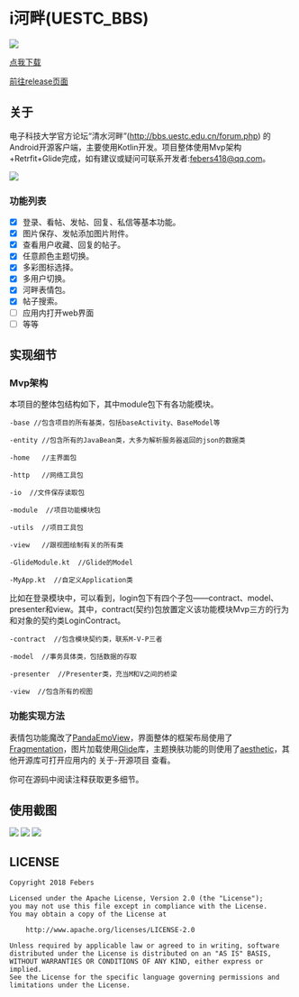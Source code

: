 # i河畔(UESTC_BBS)
![](https://github.com/Febers/UESTC_BBS/blob/master/Screenshots/ic_launcher.png)

[点我下载](https://github-production-release-asset-2e65be.s3.amazonaws.com/135606653/2209b880-03e4-11e9-8cf6-24c786cfba2b?X-Amz-Algorithm=AWS4-HMAC-SHA256&X-Amz-Credential=AKIAIWNJYAX4CSVEH53A%2F20181221%2Fus-east-1%2Fs3%2Faws4_request&X-Amz-Date=20181221T082209Z&X-Amz-Expires=300&X-Amz-Signature=edc1985e6b767edb142d1cdb2afd0b503cfb4902581b9f1f4c146eee54db791a&X-Amz-SignedHeaders=host&actor_id=26399388&response-content-disposition=attachment%3B%20filename%3DUESTC_BBS.1.1.2.apk&response-content-type=application%2Fvnd.android.package-archive)

[前往release页面](https://github.com/Febers/UESTC_BBS/releases)

## 关于

电子科技大学官方论坛“清水河畔”(http://bbs.uestc.edu.cn/forum.php) 的Android开源客户端，主要使用Kotlin开发。项目整体使用Mvp架构+Retrfit+Glide完成，如有建议或疑问可联系开发者:febers418@qq.com。


![](https://github.com/Febers/UESTC_BBS/blob/master/Screenshots/UESTC_BBS%E6%B5%B7%E6%8A%A5.png)

### 功能列表

- [x] 登录、看帖、发帖、回复、私信等基本功能。
- [x] 图片保存、发帖添加图片附件。
- [x] 查看用户收藏、回复的帖子。
- [x] 任意颜色主题切换。
- [x] 多彩图标选择。
- [x] 多用户切换。
- [x] 河畔表情包。
- [x] 帖子搜索。
- [ ] 应用内打开web界面
- [ ] 等等

## 实现细节

### Mvp架构
本项目的整体包结构如下，其中module包下有各功能模块。
```
-base //包含项目的所有基类，包括baseActivity、BaseModel等

-entity	//包含所有的JavaBean类，大多为解析服务器返回的json的数据类

-home	//主界面包

-http	//网络工具包

-io	 //文件保存读取包

-module  //项目功能模块包

-utils	//项目工具包

-view	//跟视图绘制有关的所有类

-GlideModule.kt  //Glide的Model

-MyApp.kt  //自定义Application类
```
比如在登录模块中，可以看到，login包下有四个子包——contract、model、presenter和view。其中，contract(契约)包放置定义该功能模块Mvp三方的行为和对象的契约类LoginContract。
```
-contract  //包含模块契约类，联系M-V-P三者

-model	//事务具体类，包括数据的存取

-presenter  //Presenter类，充当M和V之间的桥梁

-view  //包含所有的视图
```

### 功能实现方法
表情包功能魔改了[PandaEmoView](https://github.com/PandaQAQ/PandaEmoView)，界面整体的框架布局使用了[Fragmentation](https://github.com/YoKeyword/Fragmentation)，图片加载使用[Glide](https://github.com/bumptech/glide)库，主题换肤功能的则使用了[aesthetic](https://github.com/afollestad/aesthetic)，其他开源库可打开应用内的 关于-开源项目 查看。

你可在源码中阅读注释获取更多细节。


## 使用截图

![](https://github.com/Febers/UESTC_BBS/blob/master/Screenshots/Screenshot_1.png)
![](https://github.com/Febers/UESTC_BBS/blob/master/Screenshots/Screenshot_2.png)
![](https://github.com/Febers/UESTC_BBS/blob/master/Screenshots/Screenshot_3.png)

## LICENSE

```
Copyright 2018 Febers

Licensed under the Apache License, Version 2.0 (the "License");
you may not use this file except in compliance with the License.
You may obtain a copy of the License at

    http://www.apache.org/licenses/LICENSE-2.0

Unless required by applicable law or agreed to in writing, software
distributed under the License is distributed on an "AS IS" BASIS,
WITHOUT WARRANTIES OR CONDITIONS OF ANY KIND, either express or implied.
See the License for the specific language governing permissions and
limitations under the License.
